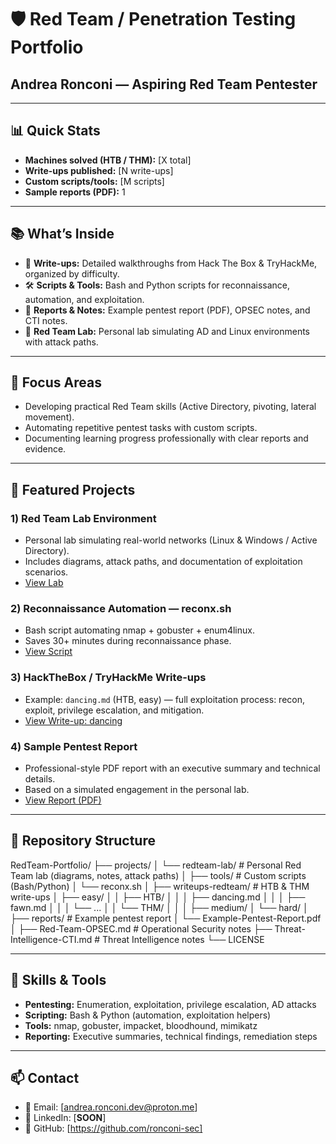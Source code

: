 # 🛡️ Red Team / Penetration Testing Portfolio
## Andrea Ronconi — Aspiring Red Team Pentester

---

## 📊 Quick Stats
- **Machines solved (HTB / THM):** [X total]  
- **Write-ups published:** [N write-ups]  
- **Custom scripts/tools:** [M scripts]  
- **Sample reports (PDF):** 1  

---

## 📚 What’s Inside
- 🧠 **Write-ups:** Detailed walkthroughs from Hack The Box & TryHackMe, organized by difficulty.  
- 🛠️ **Scripts & Tools:** Bash and Python scripts for reconnaissance, automation, and exploitation.  
- 📝 **Reports & Notes:** Example pentest report (PDF), OPSEC notes, and CTI notes.  
- 🧪 **Red Team Lab:** Personal lab simulating AD and Linux environments with attack paths.  

---

## 🎯 Focus Areas
- Developing practical Red Team skills (Active Directory, pivoting, lateral movement).  
- Automating repetitive pentest tasks with custom scripts.  
- Documenting learning progress professionally with clear reports and evidence.  

---

## 🚀 Featured Projects

### 1) Red Team Lab Environment
- Personal lab simulating real-world networks (Linux & Windows / Active Directory).  
- Includes diagrams, attack paths, and documentation of exploitation scenarios.  
- [View Lab](./projects/redteam-lab)

### 2) Reconnaissance Automation — reconx.sh
- Bash script automating nmap + gobuster + enum4linux.  
- Saves 30+ minutes during reconnaissance phase.  
- [View Script](./tools/reconx.sh)

### 3) HackTheBox / TryHackMe Write-ups
- Example: `dancing.md` (HTB, easy) — full exploitation process: recon, exploit, privilege escalation, and mitigation.  
- [View Write-up: dancing](./writeups-redteam/easy/HTB/dancing.md)

### 4) Sample Pentest Report
- Professional-style PDF report with an executive summary and technical details.  
- Based on a simulated engagement in the personal lab.  
- [View Report (PDF)](./reports/Example-Pentest-Report.pdf)

---

## 📂 Repository Structure

RedTeam-Portfolio/
├── projects/
│ └── redteam-lab/ # Personal Red Team lab (diagrams, notes, attack paths)
│
├── tools/ # Custom scripts (Bash/Python)
│ └── reconx.sh
│
├── writeups-redteam/ # HTB & THM write-ups
│ ├── easy/
│ │ ├── HTB/
│ │ │ ├── dancing.md
│ │ │ ├── fawn.md
│ │ │ └── ...
│ │ └── THM/
│ │
│ ├── medium/
│ └── hard/
│
├── reports/ # Example pentest report
│ └── Example-Pentest-Report.pdf
│
├── Red-Team-OPSEC.md # Operational Security notes
├── Threat-Intelligence-CTI.md # Threat Intelligence notes
└── LICENSE

---

## 🧰 Skills & Tools
- **Pentesting:** Enumeration, exploitation, privilege escalation, AD attacks  
- **Scripting:** Bash & Python (automation, exploitation helpers)  
- **Tools:** nmap, gobuster, impacket, bloodhound, mimikatz  
- **Reporting:** Executive summaries, technical findings, remediation steps  

---

## 📫 Contact
- 📧 Email: [andrea.ronconi.dev@proton.me]  
- 💼 LinkedIn: [**SOON**]  
- 🐙 GitHub: [https://github.com/ronconi-sec]  
